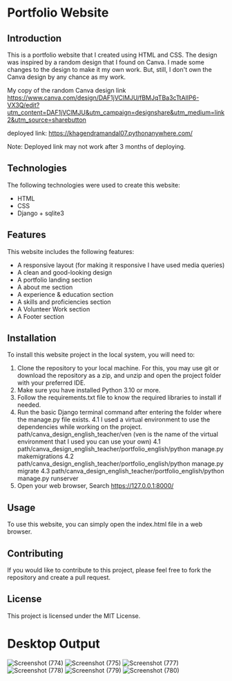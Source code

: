 # Portfolio Website

## Introduction

This is a portfolio website that I created using HTML and CSS. 
The design was inspired by a random design that I found on Canva.
I made some changes to the design to make it my own work.
But, still, I don't own the Canva design by any chance as my work.

My copy of the random Canva design link https://www.canva.com/design/DAF1jVClMJU/fBMJqTBa3cTtAIIP6-VX3Q/edit?utm_content=DAF1jVClMJU&utm_campaign=designshare&utm_medium=link2&utm_source=sharebutton

deployed link: https://khagendramandal07.pythonanywhere.com/

Note: Deployed link may not work after 3 months of deploying.

## Technologies

The following technologies were used to create this website:

* HTML
* CSS
* Django + sqlite3

## Features

This website includes the following features:

* A responsive layout (for making it responsive I have used media queries)
* A clean and good-looking design
* A portfolio landing section
* A about me section
* A experience & education section
* A skills and proficiencies section
* A Volunteer Work section
* A Footer section


## Installation

To install this website project in the local system, you will need to:

1. Clone the repository to your local machine. For this, you may use git or download the repository as a zip, 
   and unzip and open the project folder with your preferred IDE.
2. Make sure you have installed Python 3.10 or more.
3. Follow the requirements.txt file to know the required libraries to install if needed.
4. Run the basic Django terminal command after entering the folder where the manage.py file exists.
   4.1 I used a virtual environment to use the dependencies while working on the project. path/canva_design_english_teacher/ven (ven is the name of the virtual environment that I used you can use your own) 
   4.1 path/canva_design_english_teacher/portfolio_english/python manage.py makemigrations
   4.2 path/canva_design_english_teacher/portfolio_english/python manage.py migrate
   4.3 path/canva_design_english_teacher/portfolio_english/python manage.py runserver
6. Open your web browser, Search https://127.0.0.1:8000/

## Usage
To use this website, you can simply open the index.html file in a web browser.


## Contributing
If you would like to contribute to this project, please feel free to fork the repository and create a pull request.

## License

This project is licensed under the MIT License.


# Desktop Output
![Screenshot (774)](https://github.com/kumarkhagendra909/canva_design_english_teacher/assets/57476268/c6a0921a-722c-4549-b11a-a60b57832098)
![Screenshot (775)](https://github.com/kumarkhagendra909/canva_design_english_teacher/assets/57476268/df63efd3-d7e1-4161-9617-72bfca3ab9da)
![Screenshot (777)](https://github.com/kumarkhagendra909/canva_design_english_teacher/assets/57476268/89b62551-f277-4fc0-b73f-3c3d54ab4ee9)
![Screenshot (778)](https://github.com/kumarkhagendra909/canva_design_english_teacher/assets/57476268/4f587ba9-4378-40a4-9728-ed6c0cea6ed2)
![Screenshot (779)](https://github.com/kumarkhagendra909/canva_design_english_teacher/assets/57476268/55d93819-1dc7-4dd6-883b-36edcebe9c16)
![Screenshot (780)](https://github.com/kumarkhagendra909/canva_design_english_teacher/assets/57476268/d69c55f7-273f-4802-aee0-ddee7410a4da)

